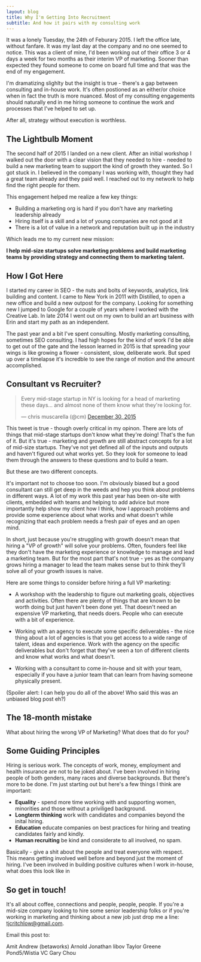```yaml
---
layout: blog
title: Why I'm Getting Into Recruitment
subtitle: And how it pairs with my consulting work
---
```


It was a lonely Tuesday, the 24th of Feburary 2015. I left the office late, without fanfare. It was my last day at the company and no one seemed to notice. This was a client of mine, I'd been working out of their office 3 or 4 days a week for two months as their interim VP of marketing. Sooner than expected they found someone to come on board full time and that was the end of my engagement.

I'm dramatizing slighlty but the insight is true - there's a gap between consulting and in-house work. It's often postioned as an either/or choice when in fact the truth is more nuanced. Most of my consulting engagements should naturally end in me hiring someone to continue the work and processes that I've helped to set up.

After all, strategy without execution is worthless.

## The Lightbulb Moment

The second half of 2015 I landed on a new client. After an initial workshop I walked out the door with a clear vision that they needed to hire -  needed to build a new marketing team to support the kind of growth they wanted. So I got stuck in. I believed in the company I was working with, thought they had a great team already and they paid well. I reached out to my network to help find the right people for them.

This engagement helped me realize a few key things:

- Building a marketing org is hard if you don't have any marketing leadership already
- Hiring itself is a skill and a lot of young companies are not good at it
- There is a lot of value in a network and reputation built up in the industry  

Which leads me to my current new mission:

**I help mid-size startups solve marketing problems and build marketing teams by providing strategy and connecting them to marketing talent.**

## How I Got Here

I started my career in SEO - the nuts and bolts of keywords, analytics, link building and content. I came to New York in 2011 with Distilled, to open a new office and build a new outpost for the company. Looking for something new I jumped to Google for a couple of years where I worked with the Creative Lab. In late 2014 I went out on my own to build an art business with Erin and start my path as an independent.

The past year and a bit I've spent consulting. Mostly marketing consulting, sometimes SEO consulting. I had high hopes for the kind of work I'd be able to get out of the gate and the lesson learned in 2015 is that spreading your wings is like growing a flower - consistent, slow, deliberate work. But sped up over a timelapse it's incredble to see the range of motion and the amount accomplished.
 
## Consultant vs Recruiter?

<blockquote class="twitter-tweet" lang="en"><p lang="en" dir="ltr">Every mid-stage startup in NY is looking for a head of marketing these days... and almost none of them know what they&#39;re looking for.</p>&mdash; chris muscarella (@cm) <a href="https://twitter.com/cm/status/682215063017623552">December 30, 2015</a></blockquote>
<script async src="//platform.twitter.com/widgets.js" charset="utf-8"></script>

This tweet is true - though overly critical in my opinon. There are lots of things that mid-stage startups don't know what they're doing! That's the fun of it. But it's true - marketing and growth are still abstract concepts for a lot of mid-size startups. They've not yet defined all of the inputs and outputs and haven't figured out what works yet. So they look for someone to lead them through the answers to these questions and to build a team.

But these are two different concepts.

It's important not to choose too soon. I'm obviously biased but a good consultant can still get deep in the weeds and hep you think about problems in different ways. A lot of my work this past year has been on-site with clients, embedded with teams and helping to add advice but more importantly help show my client how I think, how I approach problems and provide some experience about what works and what doesn't while recognizing that each problem needs a fresh pair of eyes and an open mind.

In short, just because you're struggling with growth doesn't mean that hiring a "VP of growth" will solve your problems. Often, founders feel like they don't have the marketing experience or knowledge to manage and lead a marketing team. But for the most part that's not true - yes as the company grows hiring a manager to lead the team makes sense but to think they'll solve all of your growth issues is naive.

Here are some things to consider before hiring a full VP marketing:

- A workshop with the leadership to figure out marketing goals, objectives and activities. Often there are plenty of things that are known to be worth doing but just haven't been done yet. That doesn't need an expensive VP marketing, that needs doers. People who can execute with a bit of experience.

- Working with an agency to execute some specific deliverables - the nice thing about a lot of agencies is that you get access to a wide range of talent, ideas and experience. Work with the agency on the specific deliverables but don't forget that they've seen a ton of different clients and know what works and what doesn't.

- Working with a consultant to come in-house and sit with your team, especially if you have a junior team that can learn from having someone physically present.

(Spoiler alert: I can help you do all of the above! Who said this was an unbiased blog post eh?)

## The 18-month mistake

What about hiring the wrong VP of Marketing? What does that do for you?  
 
## Some Guiding Principles

Hiring is serious work. The concepts of work, money, employment and health insurance are not to be joked about. I've been involved in hiring people of both genders, many races and diverse backgrounds. But there's more to be done. I'm just starting out but here's a few things I think are important:

- **Equality** - spend more time working with and supporting women, minorities and those without a priviliged background.
- **Longterm thinking** work with candidates and companies beyond the inital hiring.
- **Education** educate companies on best practices for hiring and treating candidates fairly and kindly.
- **Human recruiting** be kind and considerate to all involved, no spam.

Basically - give a shit about the people and treat everyone with respect. This means getting involved well before and beyond just the moment of hiring. I've been involved in building positive cultures when I work in-house, what does this look like in 

## So get in touch!

It's all about coffee, connections and people, people, people. If you're a mid-size company looking to hire some senior leadership folks or if you're working in marketing and thinking about a new job just drop me a line: <a href="mailto:tjcritchlow@gmail.com">tjcritchlow@gmail.com</a>.




Email this post to:

Amit
Andrew (betaworks)
Arnold
Jonathan libov
Taylor Greene
Pond5/Wistia VC
Gary Chou

